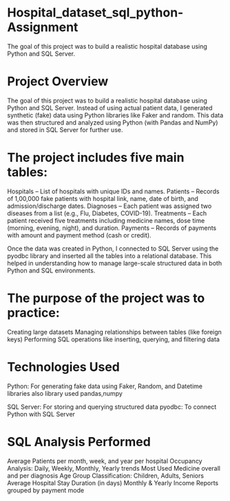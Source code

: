 # Hospital_dataset_sql_python-Assignment
The goal of this project was to build a realistic hospital database using Python and SQL Server.
# Project Overview
The goal of this project was to build a realistic hospital database using Python and SQL Server. Instead of using actual patient data, I generated synthetic (fake) data using Python libraries like Faker and random. This data was then structured and analyzed using Python (with Pandas and NumPy) and stored in SQL Server for further use.

# The project includes five main tables:

Hospitals – List of hospitals with unique IDs and names.
Patients – Records of 1,00,000 fake patients with hospital link, name, date of birth, and admission/discharge dates.
Diagnoses – Each patient was assigned two diseases from a list (e.g., Flu, Diabetes, COVID-19).
Treatments – Each patient received five treatments including medicine names, dose time (morning, evening, night), and duration.
Payments – Records of payments with amount and payment method (cash or credit).

Once the data was created in Python, I connected to SQL Server using the pyodbc library and inserted all the tables into a relational database. 
This helped in understanding how to manage large-scale structured data in both Python and SQL environments.

# The purpose of the project was to practice:

Creating large datasets
Managing relationships between tables (like foreign keys)
Performing SQL operations like inserting, querying, and filtering data

# Technologies Used
Python: For generating fake data using Faker, Random, and Datetime libraries
        also library used pandas,numpy

SQL Server: For storing and querying structured data
pyodbc: To connect Python with SQL Server

# SQL Analysis Performed
Average Patients per month, week, and year per hospital
Occupancy Analysis: Daily, Weekly, Monthly, Yearly trends
Most Used Medicine overall and per diagnosis
Age Group Classification: Children, Adults, Seniors
Average Hospital Stay Duration (in days)
Monthly & Yearly Income Reports grouped by payment mode
